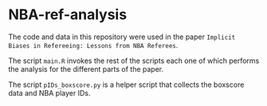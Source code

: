 # NBA-ref-analysis

The code and data in this repository were used in the paper ``Implicit Biases in Refereeing: Lessons from NBA Referees``. 

The script ``main.R`` invokes the rest of the scripts each one of which performs the analysis for the different parts of the paper. 

The script ``pIDs_boxscore.py`` is a helper script that collects the boxscore data and NBA player IDs. 
